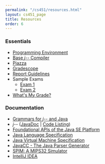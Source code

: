 ```yaml
---
permalink: "/cs451/resources.html"
layout: cs451_page
title: Resources
order: 6
---
```


### Essentials

- [Programming Environment](/public/cs451/cc_programming_environment_setup.pdf)
- [Base *j\-\-* Compiler](https://www.cs.umb.edu/j--/j--.zip)
- [Piazza](https://piazza.com/umb/fall2022/cs451651/home)
- [Gradescope](https://gradescope.com/)
- [Report Guidelines](/public/cs451/cs451_report_guidelines.pdf)
- Sample Exams
  - [Exam 1](https://www.cs.umb.edu/~siyer/teaching/cs451/cs451_exam1.pdf)
  - [Exam 2](https://www.cs.umb.edu/~siyer/teaching/cs451/cs451_exam2.pdf)
- [What's My Grade?](https://www.cs.umb.edu/~siyer/teaching/what_is_my_grade.html)

### Documentation

- [Grammars for *j\-\-* and Java](https://www.cs.umb.edu/j--/grammar.pdf)
- *j\-\-* ([JavaDoc](https://www.cs.umb.edu/j--/jmm-javadoc) \| [Code Listing](https://www.cs.umb.edu/j--/jmm-code))
- [Foundational APIs of the Java SE Platform](https://docs.oracle.com/en/java/javase/17/docs/api/java.base/module-summary.html)
- [Java Language Specification](https://docs.oracle.com/javase/specs/jls/se17/html/index.html)
- [Java Virtual Machine Specification](https://docs.oracle.com/javase/specs/jvms/se17/html/index.html)
- [JavaCC - The Java Parser Generator](https://javacc.github.io/javacc/)
- [SPIM: A MIPS32 Simulator](http://spimsimulator.sourceforge.net/)
- [IntelliJ IDEA](https://www.jetbrains.com/idea/documentation/)
